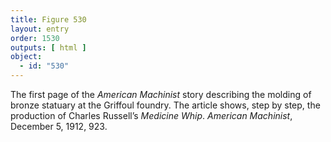 ```yaml
---
title: Figure 530
layout: entry
order: 1530
outputs: [ html ]
object:
  - id: "530"
---
```


The first page of the *American Machinist* story describing the molding of bronze statuary at the Griffoul foundry. The article shows, step by step, the production of Charles Russell’s *Medicine Whip*. *American Machinist*, December 5, 1912, 923.
